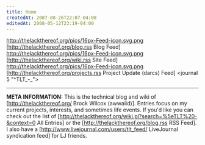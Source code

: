 ```yaml
---
title: Home
createdAt: 2007-08-26T22:07-04:00
editedAt: 2008-05-12T23:19-04:00
---
```


http://thelackthereof.org/pics/16px-Feed-icon.svg.png [http://thelackthereof.org/blog.rss Blog Feed] &nbsp; &nbsp; http://thelackthereof.org/pics/16px-Feed-icon.svg.png [http://thelackthereof.org/wiki.rss Site Feed] &nbsp; &nbsp; http://thelackthereof.org/pics/16px-Feed-icon.svg.png [http://thelackthereof.org/projects.rss Project Update (darcs) Feed]
<journal 5 "^TLT_-_">

----

<b>META INFORMATION:</b> This is the technical blog and wiki of [http://thelackthereof.org/ Brock Wilcox (awwaiid)]. Entries focus on my current projects, interests, and sometimes life events. If you'd like you can check out the list of [http://thelackthereof.org/wiki.pl?search=%5eTLT%20-&context=0 All Entries] or the [http://thelackthereof.org/blog.rss RSS Feed]. I also have a [http://www.livejournal.com/users/tlt_feed/ LiveJournal syndication feed] for LJ friends.

